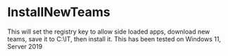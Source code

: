 # InstallNewTeams
This will set the registry key to allow side loaded apps, download new teams, save it to C:\IT, then install it. This has been tested on Windows 11, Server 2019
